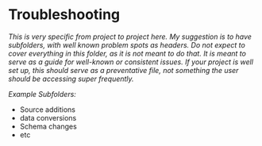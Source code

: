 # Troubleshooting

*This is very specific from project to project here. My suggestion is to have subfolders, with well known problem spots as headers. Do not expect to cover everything in this folder, as it is not meant to do that. It is meant to serve as a guide for well-known or consistent issues. If your project is well set up, this should serve as a preventative file, not something the user should be accessing super frequently.* 

*Example Subfolders:*

- Source additions
- data conversions
- Schema changes
- etc
